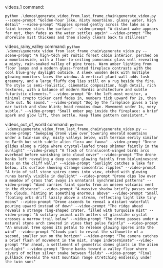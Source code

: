videos_1 command: 

`python .\demos\generate_video_from_last_frame_chain\generate_video.py --scene-prompt "Golden-hour lake, misty mountains, glassy water, high detail" --video-prompt "Ripples spread gently across the lake as a faint breeze stirs the surface" --video-prompt "A distant wake appears far out, then fades as the water settles again" --video-prompt "The shoreline mist thickens and then slowly clears back to stillness"`


videos_rainy_valley command:
`python .\demos\generate_video_from_last_frame_chain\generate_video.py --scene-prompt "A high-tech yet rustic forest cabin interior, perched on a mountainside, with a floor-to-ceiling panoramic glass wall revealing a misty, rain-soaked valley of pine trees. Warm amber lighting from floor lamps and a modern glass-fronted fireplace contrasts with the cool blue-grey daylight outside. A sleek wooden desk with multiple glowing monitors faces the window. A vertical plant wall adds lush greenery, and a large fluffy dog lies still on a rug beside the fire. The style is semi-realistic, cinematic composition, high detail, rich textures, with a balance of modern Nordic architecture and subtle futuristic elements." --video-prompt "On the left-most monitor, a minimal crypto ticker card fades in, numbers tick upward for 2s, then fade out. No sound." --video-prompt "Dog by the fireplace gives a tiny ear twitch and slow blink; head remains down. Movement under 1s, very subtle." --video-prompt "Small ember pop inside the fireplace: a brief spark and glow lift, then settle. Keep flame pattern consistent."`

videos_out_of_world command:
`python .\demos\generate_video_from_last_frame_chain\generate_video.py --scene-prompt "Sweeping drone view over towering emerald mountains under a twin-sun sky, misty valleys below, with terrain eerily similar to Earth but with subtle alien flora and fauna" --video-prompt "Drone glides along a ridge where crystal-leafed trees shimmer faintly in the sunlight" --video-prompt "A flock of translucent-winged birds arcs overhead before vanishing into cloud cover" --video-prompt "The drone banks left revealing a deep canyon glowing faintly from bioluminescent moss on the cliff walls" --video-prompt "Sunlight catches a lake far below, its surface showing strange concentric ripples" --video-prompt "A trio of tall stone spires comes into view, etched with glowing runes barely visible in daylight" --video-prompt "Drone dips low over a meadow of grass that sways in unnatural synchronized patterns" --video-prompt "Wind carries faint sparks from an unseen volcanic vent in the distance" --video-prompt "A massive shadow briefly passes under the clouds, hinting at something enormous above" --video-prompt "Small floating orbs drift lazily above a stream, reflecting light like tiny moons" --video-prompt "Drone ascends to reveal a distant waterfall pouring upward instead of down" --video-prompt "The ridge ahead reveals a strange ring-shaped crater, filled with turquoise mist" --video-prompt "A solitary animal with antlers of glasslike crystal crosses a narrow trail below" --video-prompt "The drone passes under a natural stone arch covered in vines that pulse faintly" --video-prompt "An unusual tree opens its petals to release glowing spores into the wind" --video-prompt "Clouds part to reveal the silhouette of a second, smaller sun on the horizon" --video-prompt "The camera catches a brief flash of movement in the mist, shape indeterminate" --video-prompt "Far ahead, a settlement of geometric domes glints in the alien sunlight" --video-prompt "Drone banks toward a valley floor where rivers of molten silver snake between fields" --video-prompt "Final pullback reveals the vast mountain range stretching endlessly under the twin suns"`